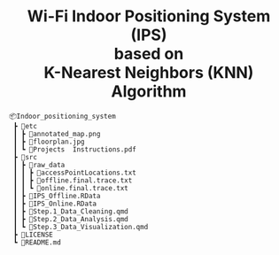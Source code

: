 <h1 align="center"> Wi-Fi Indoor Positioning System (IPS) <br/> based on <br/> K-Nearest Neighbors (KNN) Algorithm </h1>

```
📦Indoor_positioning_system
 ┣ 📂etc
 ┃ ┣ 📄annotated_map.png
 ┃ ┣ 📄floorplan.jpg
 ┃ ┗ 📄Projects  Instructions.pdf
 ┣ 📂src
 ┃ ┣ 📂raw_data
 ┃ ┃ ┣ 📄accessPointLocations.txt
 ┃ ┃ ┣ 📄offline.final.trace.txt
 ┃ ┃ ┗ 📄online.final.trace.txt
 ┃ ┣ 📄IPS_Offline.RData
 ┃ ┣ 📄IPS_Online.RData
 ┃ ┣ 📄Step.1_Data_Cleaning.qmd
 ┃ ┣ 📄Step.2_Data_Analysis.qmd
 ┃ ┗ 📄Step.3_Data_Visualization.qmd
 ┣ 📄LICENSE
 ┗ 📄README.md
```
